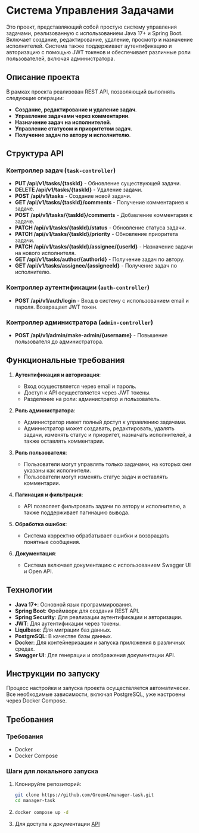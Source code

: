 # Система Управления Задачами

Это проект, представляющий собой простую систему управления задачами, реализованную с использованием Java 17+ и Spring Boot. Включает создание, редактирование, удаление, просмотр и назначение исполнителей. Система также поддерживает аутентификацию и авторизацию с помощью JWT токенов и обеспечивает различные роли пользователей, включая администратора.

## Описание проекта

В рамках проекта реализован REST API, позволяющий выполнять следующие операции:

- **Создание, редактирование и удаление задач**.
- **Управление задачами через комментарии**.
- **Назначение задач на исполнителей**.
- **Управление статусом и приоритетом задач**.
- **Получение задач по автору и исполнителю**.

## Структура API

### Контроллер задач (`task-controller`)

- **PUT /api/v1/tasks/{taskId}** - Обновление существующей задачи.
- **DELETE /api/v1/tasks/{taskId}** - Удаление задачи.
- **POST /api/v1/tasks** - Создание новой задачи.
- **GET /api/v1/tasks/{taskId}/comments** - Получение комментариев к задаче.
- **POST /api/v1/tasks/{taskId}/comments** - Добавление комментария к задаче.
- **PATCH /api/v1/tasks/{taskId}/status** - Обновление статуса задачи.
- **PATCH /api/v1/tasks/{taskId}/priority** - Обновление приоритета задачи.
- **PATCH /api/v1/tasks/{taskId}/assignee/{userId}** - Назначение задачи на нового исполнителя.
- **GET /api/v1/tasks/author/{authorId}** - Получение задач по автору.
- **GET /api/v1/tasks/assignee/{assigneeId}** - Получение задач по исполнителю.

### Контроллер аутентификации (`auth-controller`)

- **POST /api/v1/auth/login** - Вход в систему с использованием email и пароля. Возвращает JWT токен.

### Контроллер администратора (`admin-controller`)

- **POST /api/v1/admin/make-admin/{username}** - Повышение пользователя до администратора.

## Функциональные требования

1. **Аутентификация и авторизация**:
    - Вход осуществляется через email и пароль.
    - Доступ к API осуществляется через JWT токены.
    - Разделение на роли: администратор и пользователь.

2. **Роль администратора**:
    - Администратор имеет полный доступ к управлению задачами.
    - Администратор может создавать, редактировать, удалять задачи, изменять статус и приоритет, назначать исполнителей, а также оставлять комментарии.

3. **Роль пользователя**:
    - Пользователи могут управлять только задачами, на которых они указаны как исполнители.
    - Пользователи могут изменять статус задач и оставлять комментарии.

4. **Пагинация и фильтрация**:
    - API позволяет фильтровать задачи по автору и исполнителю, а также поддерживает пагинацию вывода.

5. **Обработка ошибок**:
    - Система корректно обрабатывает ошибки и возвращать понятные сообщения.

6. **Документация**:
    - Система включает документацию с использованием Swagger UI и Open API.

## Технологии

- **Java 17+**: Основной язык программирования.
- **Spring Boot**: Фреймворк для создания REST API.
- **Spring Security**: Для реализации аутентификации и авторизации.
- **JWT**: Для аутентификации через токены.
- **Liquibase**: Для миграции баз данных.
- **PostgreSQL**: В качестве базы данных.
- **Docker**: Для контейнеризации и запуска приложения в различных средах.
- **Swagger UI**: Для генерации и отображения документации API.

## Инструкции по запуску
Процесс настройки и запуска проекта осуществляется автоматически. Все необходимые зависимости, включая PostgreSQL, уже настроены через Docker Compose.

## Требования

### Требования

- Docker
- Docker Compose

### Шаги для локального запуска

1. Клонируйте репозиторий:
   ```bash
   git clone https://github.com/Greem4/manager-task.git
   cd manager-task
2. ```bash
   docker compose up -d   
3. Для доступа к документации [API](http://localhost:8080/swagger-ui/index.html)

